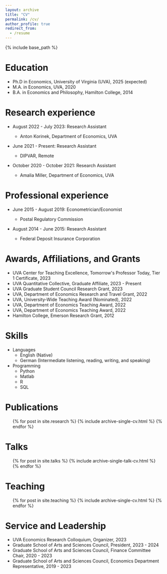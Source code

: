 ```yaml
---
layout: archive
title: "CV"
permalink: /cv/
author_profile: true
redirect_from:
  - /resume
---
```


<object data="{{ site.url }}{{ site.baseurl }}/_pdfs/Algebra_I_Reference_Sheet.pdf" width="1000" height="1000" type="application/pdf"></object>

{% include base_path %}

Education
======

* Ph.D in Economics, University of Virginia (UVA), 2025 (expected)
* M.A. in Economics, UVA, 2020
* B.A. in Economics and Philosophy, Hamilton College, 2014


Research experience
======

* August 2022 - July 2023: Research Assistant
  * Anton Korinek, Department of Economics, UVA

* June 2021 - Present: Research Assistant
  * DIPVAR, Remote

* October 2020 - October 2021: Research Assistant
  * Amalia Miller, Department of Economics, UVA


Professional experience
======

* June 2015 - August 2019: Econometrician/Economist
  * Postal Regulatory Commission

* August 2014 - June 2015: Research Assistant
  * Federal Deposit Insurance Corporation


Awards, Affiliations, and Grants
======
* UVA Center for Teaching Excellence, Tomorrow's Professor Today, Tier 1 Certificate, 2023
* UVA Quantitative Collective, Graduate Affiliate, 2023 - Present
* UVA Graduate Student Council Research Grant, 2023
* UVA, Department of Economics Research and Travel Grant, 2022
* UVA, University-Wide Teaching Award (Nominated), 2022
* UVA, Department of Economics Teaching Award, 2022
* UVA, Department of Economics Teaching Award, 2022
* Hamilton College, Emerson Research Grant, 2012
  
Skills
======
* Languages
  * English (Native)
  * German (Intermediate listening, reading, writing, and speaking)
* Programming
  * Python
  * Matlab
  * R
  * SQL

Publications
======
  <ul>{% for post in site.research %}
    {% include archive-single-cv.html %}
  {% endfor %}</ul>
  
Talks
======
  <ul>{% for post in site.talks %}
    {% include archive-single-talk-cv.html %}
  {% endfor %}</ul>
  
Teaching
======
  <ul>{% for post in site.teaching %}
    {% include archive-single-cv.html %}
  {% endfor %}</ul>
  
Service and Leadership
======

* UVA Economics Research Colloquium, Organizer, 2023
* Graduate School of Arts and Sciences Council, President, 2023 - 2024
* Graduate School of Arts and Sciences Council, Finance Committee Chair, 2020 - 2023
* Graduate School of Arts and Sciences Council, Economics Department Representative, 2019 - 2023
